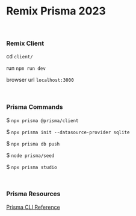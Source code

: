 # Remix Prisma 2023

<br/>

### Remix Client

<p>cd <code>client/</code></p>
<p>run <code>npm run dev</code></p>
<p>browser url <code>localhost:3000</code></p>

<br/>

### Prisma Commands

<p>$ <code>npx prisma @prisma/client</code></p>
<p>$ <code>npx prisma init --datasource-provider sqlite</code></p>
<p>$ <code>npx prisma db push</code></p>
<p>$ <code>node prisma/seed</code></p>
<p>$ <code>npx prisma studio </code></p>

<br>

### Prisma Resources

[Prisma CLI Reference](https://www.prisma.io/docs/reference/api-reference/command-reference)
